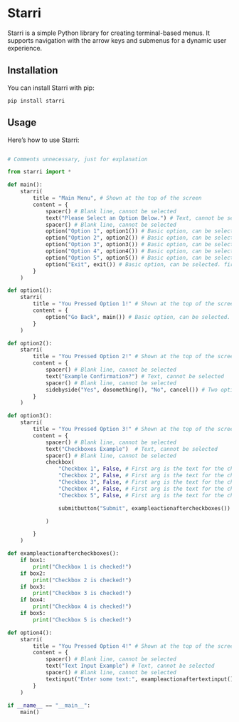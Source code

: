 # Starri

Starri is a simple Python library for creating terminal-based menus. It supports navigation with the arrow keys and submenus for a dynamic user experience.

## Installation

You can install Starri with pip:

```pip install starri```

## Usage

Here’s how to use Starri:

```python

# Comments unnecessary, just for explanation

from starri import *

def main():
    starri(
        title = "Main Menu", # Shown at the top of the screen
        content = {
            spacer() # Blank line, cannot be selected
            text("Please Select an Option Below.") # Text, cannot be selected
            spacer() # Blank line, cannot be selected
            option("Option 1", option1()) # Basic option, can be selected. first arg is the text for the option, second arg is what it does if selected
            option("Option 2", option2()) # Basic option, can be selected. first arg is the text for the option, second arg is what it does if selected
            option("Option 3", option3()) # Basic option, can be selected. first arg is the text for the option, second arg is what it does if selected
            option("Option 4", option4()) # Basic option, can be selected. first arg is the text for the option, second arg is what it does if selected
            option("Option 5", option5()) # Basic option, can be selected. first arg is the text for the option, second arg is what it does if selected
            option("Exit", exit()) # Basic option, can be selected. first arg is the text for the option, second arg is what it does if selected
        }
    )

def option1():
    starri(
        title = "You Pressed Option 1!" # Shown at the top of the screen
        content = {
            option("Go Back", main()) # Basic option, can be selected. first arg is the text for the option, second arg is what it does if selected
        }
    )

def option2():
    starri(
        title = "You Pressed Option 2!" # Shown at the top of the screen
        content = {
            spacer() # Blank line, cannot be selected
            text("Example Confirmation?") # Text, cannot be selected
            spacer() # Blank line, cannot be selected
            sidebyside("Yes", dosomething(), "No", cancel()) # Two options, side by side. navigate betweeen the two by using the left and right arrow keys. horizontally centered by default, and spaced evenly.
        }
    )

def option3():
    starri(
        title = "You Pressed Option 3!" # Shown at the top of the screen
        content = {
            spacer() # Blank line, cannot be selected
            text("Checkboxes Example")  # Text, cannot be selected
            spacer() # Blank line, cannot be selected
            checkbox(
                "Checkbox 1", False, # First arg is the text for the checkbox, second arg is whether it is checked by default
                "Checkbox 2", False, # First arg is the text for the checkbox, second arg is whether it is checked by default
                "Checkbox 3", False, # First arg is the text for the checkbox, second arg is whether it is checked by default
                "Checkbox 4", False, # First arg is the text for the checkbox, second arg is whether it is checked by default
                "Checkbox 5", False, # First arg is the text for the checkbox, second arg is whether it is checked by default

                submitbutton("Submit", exampleactionaftercheckboxes()) # Text for the submit button

            )

        }
    )

def exampleactionaftercheckboxes():
    if box1:
        print("Checkbox 1 is checked!")
    if box2:
        print("Checkbox 2 is checked!")
    if box3:
        print("Checkbox 3 is checked!")
    if box4:
        print("Checkbox 4 is checked!")
    if box5:
        print("Checkbox 5 is checked!")

def option4():
    starri(
        title = "You Pressed Option 4!" # Shown at the top of the screen
        content = {
            spacer() # Blank line, cannot be selected
            text("Text Input Example") # Text, cannot be selected
            spacer() # Blank line, cannot be selected
            textinput("Enter some text:", exampleactionaftertextinput()) # Text input, first arg is the prompt, second arg is what to do with the input. second arg is called on enter when selected
        }
    )
    
if __name__ == "__main__":
    main()
```